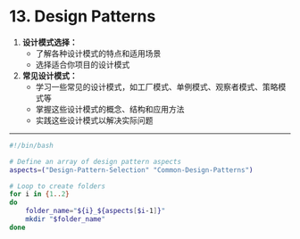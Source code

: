 # 13. Design Patterns

1.  **设计模式选择：**
    -   了解各种设计模式的特点和适用场景
    -   选择适合你项目的设计模式
2.  **常见设计模式：**
    -   学习一些常见的设计模式，如工厂模式、单例模式、观察者模式、策略模式等
    -   掌握这些设计模式的概念、结构和应用方法
    -   实践这些设计模式以解决实际问题

---

``` sh title="生成对应文件目录的 sh 脚本"
#!/bin/bash

# Define an array of design pattern aspects
aspects=("Design-Pattern-Selection" "Common-Design-Patterns")

# Loop to create folders
for i in {1..2}
do
    folder_name="${i}_${aspects[$i-1]}"
    mkdir "$folder_name"
done

```
